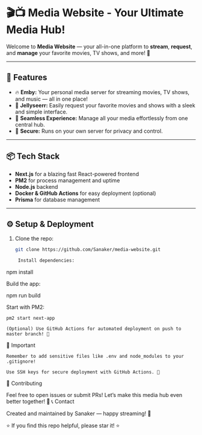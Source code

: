 # 🎬📺 **Media Website - Your Ultimate Media Hub!**

Welcome to **Media Website** — your all-in-one platform to **stream**, **request**, and **manage** your favorite movies, TV shows, and more! 🚀

---

## 🚀 **Features**

- 🔥 **Emby:** Your personal media server for streaming movies, TV shows, and music — all in one place!
- 🍿 **Jellyseerr:** Easily request your favorite movies and shows with a sleek and simple interface.
- 🎯 **Seamless Experience:** Manage all your media effortlessly from one central hub.
- 🔐 **Secure:** Runs on your own server for privacy and control.

---

## 📦 **Tech Stack**

- **Next.js** for a blazing fast React-powered frontend  
- **PM2** for process management and uptime  
- **Node.js** backend  
- **Docker & GitHub Actions** for easy deployment (optional)  
- **Prisma** for database management  

---

## ⚙️ **Setup & Deployment**

1. Clone the repo:  
   ```bash
   git clone https://github.com/Sanaker/media-website.git

    Install dependencies:

npm install

Build the app:

npm run build

Start with PM2:

    pm2 start next-app

    (Optional) Use GitHub Actions for automated deployment on push to master branch! 🔄

🚨 Important

    Remember to add sensitive files like .env and node_modules to your .gitignore!

    Use SSH keys for secure deployment with GitHub Actions. 🔑

🙌 Contributing

Feel free to open issues or submit PRs! Let’s make this media hub even better together! 💪
📞 Contact

Created and maintained by Sanaker — happy streaming! 🎉

⭐️ If you find this repo helpful, please star it! ⭐️

